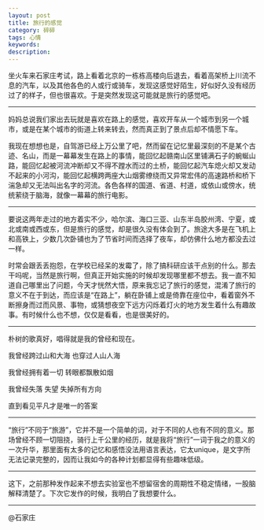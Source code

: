 ```yaml
---
layout: post
title: 旅行的感觉
category: 碎碎
tags: 心情
keywords: 
description: 
---
```

  坐火车来石家庄考试，路上看着北京的一栋栋高楼向后退去，看着高架桥上川流不息的汽车，以及其他各色的人或行或骑车，发现这感觉好陌生，好似好久没有经历过了的样子，但也很喜欢。于是突然发现这可能就是旅行的感觉吧。

  -------------------------------------------

  妈妈总说我们家出去玩就是喜欢在路上的感觉，喜欢开车从一个城市到另一个城市，或是在某个城市的街道上转来转去，然而真正到了景点后却不情愿下车。

  我现在想想也是，自驾游已经上万公里了吧，然而留在记忆里最深刻的不是某个古迹、名山，而是一幕幕发生在路上的事情，能回忆起赣南山区里铺满石子的蜿蜒山路，能回忆起被河流冲断却又不得不蹚水而过的土桥，能回忆起汽车熄火却又发动不起来的小河沟，能回忆起横跨两座大山烟雾缭绕而又异常宏伟的高速路桥和桥下湍急却又无法叫出名字的河流。各色各样的国道、省道、村道，或依山或傍水，统统萦绕于脑海，就像一幕幕的旅行电影。

  -------------------------------------------

  要说这两年走过的地方着实不少，哈尔滨、海口三亚、山东半岛胶州湾、宁夏，或北或南或西或东，但是旅行的感觉，却是很久没有体会到了。旅途大多是在飞机上和高铁上，少数几次卧铺也为了节省时间而选择了夜车，却仿佛什么地方都没去过一样。

  时常会跟丢丢抱怨，在学校已经呆的发霉了，除了搞科研应该干点别的什么。那去干吗呢，当然是旅行啊，但真正开始实施的时候却发现哪里都不想去。我一直不知道自己哪里出了问题，今天才恍然大悟，原来我忘记了旅行的感觉，混淆了旅行的意义不在于到达，而应该是“在路上”，躺在卧铺上或是倚靠在座位中，看着窗外不断擦身而过而风景、事物，或猜想夜空下远方闪烁着灯火的地方发生着什么有趣故事。有时候什么也不想，仅仅是看看，也是很美好的。

  -------------------------------------------

  朴树的歌真好，唱得就是我的曾经和现在。

  我曾经跨过山和大海 也穿过人山人海

  我曾经拥有着一切 转眼都飘散如烟

  我曾经失落 失望 失掉所有方向

  直到看见平凡才是唯一的答案

  -------------------------------------------

  “旅行”不同于“旅游”，它并不是一个简单的词，对于不同的人也有不同的意义。那场曾经不顾一切阻挠，骑行上千公里的经历，就是我将“旅行”一词于我之的意义的一次升华，那里面有太多的记忆和感悟没法用语言表达，它太unique，是文字所无法记录完整的，因而让我如今的各种计划都显得有些趣味低级。

  -------------------------------------------

  这下，之前那种发作起来不想去实验室也不想留宿舍的周期性不稳定情绪，一股脑解释清楚了。下次它发作的时候，我明白了我想要什么。

  -------------------------------------------
  
  @石家庄 